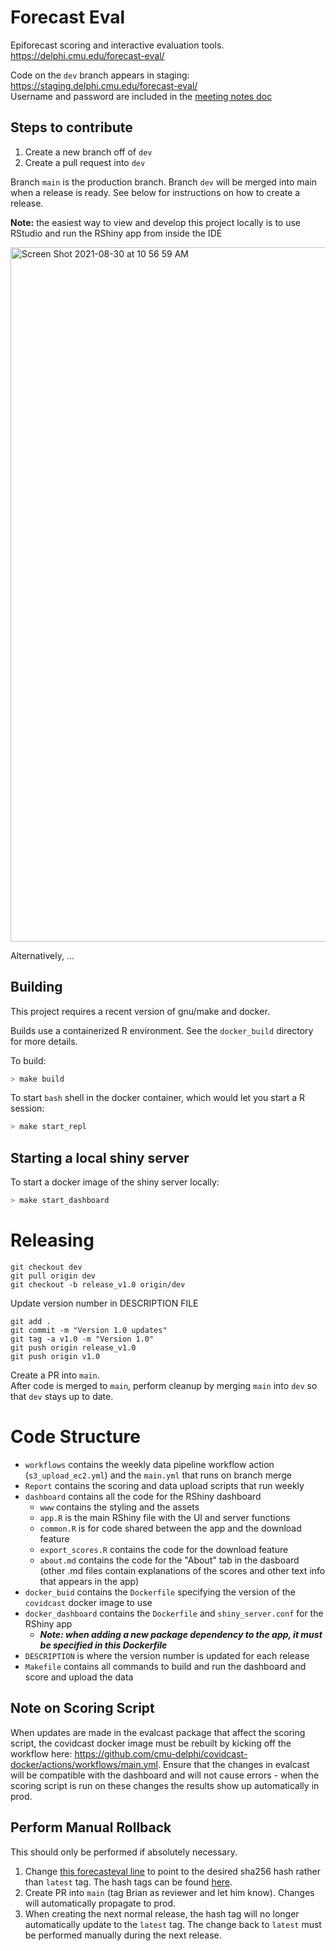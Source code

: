 # Forecast Eval

Epiforecast scoring and interactive evaluation tools.
https://delphi.cmu.edu/forecast-eval/

Code on the `dev` branch appears in staging: https://staging.delphi.cmu.edu/forecast-eval/  
Username and password are included in the [meeting notes doc](https://docs.google.com/document/d/1q8sKrbjzymEDsWQ9mUomOZ255-_5W6RPGgTdFlHmpmE/edit)

## Steps to contribute
1. Create a new branch off of `dev`
2. Create a pull request into `dev`

Branch `main` is the production branch. Branch `dev` will be merged into main when a release is ready. See below for instructions on how to create a release.



**Note:** the easiest way to view and develop this project locally is to use RStudio and run the RShiny app from inside the IDE

<img width="1111" alt="Screen Shot 2021-08-30 at 10 56 59 AM" src="https://user-images.githubusercontent.com/14190352/131359925-3b460d21-b9aa-4a40-a691-cd705ab98431.png">

Alternatively, ...


## Building

This project requires a recent version of gnu/make and docker.

Builds use a containerized R environment. See the `docker_build` directory for more details.

To build: 

```bash
> make build
```

To start `bash` shell in the docker container, which would let you start a R session:

```bash
> make start_repl
```

## Starting a local shiny server

To start a docker image of the shiny server locally:

```bash
> make start_dashboard
```

# Releasing
```
git checkout dev
git pull origin dev
git checkout -b release_v1.0 origin/dev
```
Update version number in DESCRIPTION FILE
```
git add .
git commit -m "Version 1.0 updates"
git tag -a v1.0 -m "Version 1.0"
git push origin release_v1.0
git push origin v1.0
```
Create a PR into `main`.  
After code is merged to `main`, perform cleanup by merging `main` into `dev` so that `dev` stays up to date.

# Code Structure
 - `workflows` contains the weekly data pipeline workflow action (`s3_upload_ec2.yml`) and the `main.yml` that runs on branch merge
 - `Report` contains the scoring and data upload scripts that run weekly
 - `dashboard` contains all the code for the RShiny dashboard
   - `www` contains the styling and the assets
   - `app.R` is the main RShiny file with the UI and server functions
   - `common.R` is for code shared between the app and the download feature
   - `export_scores.R` contains the code for the download feature
   - `about.md` contains the code for the "About" tab in the dasboard (other .md files contain explanations of the scores and other text info that appears in the app)
 - `docker_buid` contains the `Dockerfile` specifying the version of the `covidcast` docker image to use
 - `docker_dashboard` contains the `Dockerfile` and `shiny_server.conf` for the RShiny app
   - ***Note: when adding a new package dependency to the app, it must be specified in this Dockerfile***
 - `DESCRIPTION` is where the version number is updated for each release
 - `Makefile` contains all commands to build and run the dashboard and score and upload the data

## Note on Scoring Script

When updates are made in the evalcast package that affect the scoring script, the covidcast docker image must be rebuilt by kicking off the workflow here: https://github.com/cmu-delphi/covidcast-docker/actions/workflows/main.yml. Ensure that the changes in evalcast will be compatible with the dashboard and will not cause errors - when the scoring script is run on these changes the results show up automatically in prod.

## Perform Manual Rollback
This should only be performed if absolutely necessary.

1. Change [this forecasteval line](https://github.com/cmu-delphi/delphi-ansible-web/blob/main/vars.yml#L63) to point to the desired sha256 hash rather than `latest` tag. The hash tags can be found [here](https://github.com/orgs/cmu-delphi/packages/container/package/forecast-eval).
2. Create PR into `main` (tag Brian as reviewer and let him know). Changes will automatically propagate to prod.
3. When creating the next normal release, the hash tag will no longer automatically update to the `latest` tag. The change back to `latest` must be performed manually during the next release. 
